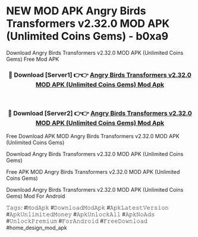 # NEW MOD APK Angry Birds Transformers v2.32.0 MOD APK (Unlimited Coins Gems) - b0xa9
Download Angry Birds Transformers v2.32.0 MOD APK (Unlimited Coins Gems) Free Mod APK

<div align="center">
<h3>🔴 Download [Server1] 👉👉 <a href="https://apk-comot.site?title=Angry_Birds_Transformers_v2.32.0_MOD_APK_(Unlimited_Coins_Gems)">Angry Birds Transformers v2.32.0 MOD APK (Unlimited Coins Gems) Mod Apk</a></h3><br>

<h3>🔴 Download [Server2] 👉👉 <a href="https://apk-comot.site?title=Angry_Birds_Transformers_v2.32.0_MOD_APK_(Unlimited_Coins_Gems)">Angry Birds Transformers v2.32.0 MOD APK (Unlimited Coins Gems) Mod Apk</a></h3>
</div>


Free Download APK MOD Angry Birds Transformers v2.32.0 MOD APK (Unlimited Coins Gems)

Download Angry Birds Transformers v2.32.0 MOD APK (Unlimited Coins Gems) 

Free APK MOD Angry Birds Transformers v2.32.0 MOD APK (Unlimited Coins Gems) 

Download Angry Birds Transformers v2.32.0 MOD APK (Unlimited Coins Gems) Mod For Android

𝚃𝚊𝚐𝚜: #𝙼𝚘𝚍𝙰𝚙𝚔 #𝙳𝚘𝚠𝚗𝚕𝚘𝚊𝚍𝙼𝚘𝚍𝙰𝚙𝚔 #𝙰𝚙𝚔𝙻𝚊𝚝𝚎𝚜𝚝𝚅𝚎𝚛𝚜𝚒𝚘𝚗 #𝙰𝚙𝚔𝚄𝚗𝚕𝚒𝚖𝚒𝚝𝚎𝚍𝙼𝚘𝚗𝚎𝚢 #𝙰𝚙𝚔𝚄𝚗𝚕𝚘𝚌𝚔𝙰𝚕𝚕 #𝙰𝚙𝚔𝙽𝚘𝙰𝚍𝚜 #𝚄𝚗𝚕𝚘𝚌𝚔𝙿𝚛𝚎𝚖𝚒𝚞𝚖 #𝙵𝚘𝚛𝙰𝚗𝚍𝚛𝚘𝚒𝚍 #𝙵𝚛𝚎𝚎𝙳𝚘𝚠𝚗𝚕𝚘𝚊𝚍 #home_design_mod_apk